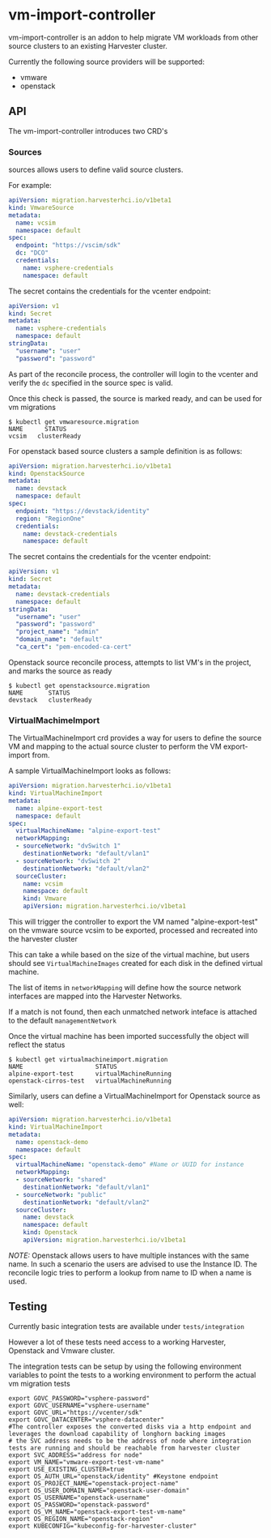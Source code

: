 # vm-import-controller

vm-import-controller is an addon to help migrate VM workloads from other source clusters to an existing Harvester cluster.

Currently the following source providers will be supported:
* vmware
* openstack

## API
The vm-import-controller introduces two CRD's

### Sources
sources allows users to define valid source clusters.

For example:

```yaml
apiVersion: migration.harvesterhci.io/v1beta1
kind: VmwareSource
metadata:
  name: vcsim
  namespace: default
spec:
  endpoint: "https://vscim/sdk"
  dc: "DCO"
  credentials:
    name: vsphere-credentials
    namespace: default
```

The secret contains the credentials for the vcenter endpoint:

```yaml
apiVersion: v1
kind: Secret
metadata: 
  name: vsphere-credentials
  namespace: default
stringData:
  "username": "user"
  "password": "password"
```

As part of the reconcile process, the controller will login to the vcenter and verify the `dc` specified in the source spec is valid.

Once this check is passed, the source is marked ready, and can be used for vm migrations

```shell
$ kubectl get vmwaresource.migration 
NAME      STATUS
vcsim   clusterReady
```

For openstack based source clusters a sample definition is as follows:

```yaml
apiVersion: migration.harvesterhci.io/v1beta1
kind: OpenstackSource
metadata:
  name: devstack
  namespace: default
spec:
  endpoint: "https://devstack/identity"
  region: "RegionOne"
  credentials:
    name: devstack-credentials
    namespace: default
```

The secret contains the credentials for the vcenter endpoint:

```yaml
apiVersion: v1
kind: Secret
metadata: 
  name: devstack-credentials
  namespace: default
stringData:
  "username": "user"
  "password": "password"
  "project_name": "admin"
  "domain_name": "default"
  "ca_cert": "pem-encoded-ca-cert"
```

Openstack source reconcile process, attempts to list VM's in the project, and marks the source as ready

```shell
$ kubectl get openstacksource.migration
NAME       STATUS
devstack   clusterReady
```

### VirtualMachimeImport
The VirtualMachineImport crd provides a way for users to define the source VM and mapping to the actual source cluster to perform the VM export-import from.

A sample VirtualMachineImport looks as follows:

```yaml
apiVersion: migration.harvesterhci.io/v1beta1
kind: VirtualMachineImport
metadata:
  name: alpine-export-test
  namespace: default
spec: 
  virtualMachineName: "alpine-export-test"
  networkMapping:
  - sourceNetwork: "dvSwitch 1"
    destinationNetwork: "default/vlan1"
  - sourceNetwork: "dvSwitch 2"
    destinationNetwork: "default/vlan2"
  sourceCluster: 
    name: vcsim
    namespace: default
    kind: Vmware
    apiVersion: migration.harvesterhci.io/v1beta1
```

This will trigger the controller to export the VM named "alpine-export-test" on the vmware source vcsim to be exported, processed and recreated into the harvester cluster

This can take a while based on the size of the virtual machine, but users should see `VirtualMachineImages` created for each disk in the defined virtual machine.

The list of items in `networkMapping` will define how the source network interfaces are mapped into the Harvester Networks.

If a match is not found, then each unmatched network inteface is attached to the default `managementNetwork`

Once the virtual machine has been imported successfully the object will reflect the status

```shell
$ kubectl get virtualmachineimport.migration
NAME                    STATUS
alpine-export-test      virtualMachineRunning
openstack-cirros-test   virtualMachineRunning

```

Similarly, users can define a VirtualMachineImport for Openstack source as well:

```yaml
apiVersion: migration.harvesterhci.io/v1beta1
kind: VirtualMachineImport
metadata:
  name: openstack-demo
  namespace: default
spec: 
  virtualMachineName: "openstack-demo" #Name or UUID for instance
  networkMapping:
  - sourceNetwork: "shared"
    destinationNetwork: "default/vlan1"
  - sourceNetwork: "public"
    destinationNetwork: "default/vlan2"
  sourceCluster: 
    name: devstack
    namespace: default
    kind: Openstack
    apiVersion: migration.harvesterhci.io/v1beta1
```

*NOTE:* Openstack allows users to have multiple instances with the same name. In such a scenario the users are advised to use the Instance ID. The reconcile logic tries to perform a lookup from name to ID when a name is used.


## Testing
Currently basic integration tests are available under `tests/integration`

However a lot of these tests need access to a working Harvester, Openstack and Vmware cluster.

The integration tests can be setup by using the following environment variables to point the tests to a working environment to perform the actual vm migration tests

```shell
export GOVC_PASSWORD="vsphere-password"
export GOVC_USERNAME="vsphere-username"
export GOVC_URL="https://vcenter/sdk"
export GOVC_DATACENTER="vsphere-datacenter"
#The controller exposes the converted disks via a http endpoint and leverages the download capability of longhorn backing images
# the SVC address needs to be the address of node where integration tests are running and should be reachable from harvester cluster
export SVC_ADDRESS="address for node" 
export VM_NAME="vmware-export-test-vm-name"
export USE_EXISTING_CLUSTER=true
export OS_AUTH_URL="openstack/identity" #Keystone endpoint
export OS_PROJECT_NAME="openstack-project-name"
export OS_USER_DOMAIN_NAME="openstack-user-domain"
export OS_USERNAME="openstack-username"
export OS_PASSWORD="openstack-password"
export OS_VM_NAME="openstack-export-test-vm-name"
export OS_REGION_NAME="openstack-region"
export KUBECONFIG="kubeconfig-for-harvester-cluster"
```
